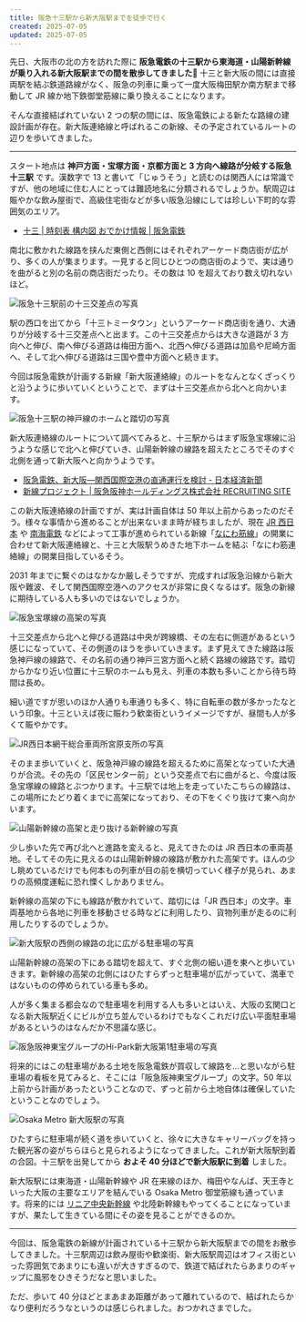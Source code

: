 ```yaml
---
title: 阪急十三駅から新大阪駅までを徒歩で行く
created: 2025-07-05
updated: 2025-07-05
---
```


先日、大阪市の北の方を訪れた際に **阪急電鉄の十三駅から東海道・山陽新幹線が乗り入れる新大阪駅までの間を散歩してきました🚶** 十三と新大阪の間には直接両駅を結ぶ鉄道路線がなく、阪急の列車に乗って一度大阪梅田駅か南方駅まで移動して JR 線か地下鉄御堂筋線に乗り換えることになります。

そんな直接結ばれていない 2 つの駅の間には、阪急電鉄による新たな路線の建設計画が存在。新大阪連絡線と呼ばれるこの新線、その予定されているルートの辺りを歩いてきました。

---

スタート地点は **神戸方面・宝塚方面・京都方面と 3 方向へ線路が分岐する阪急十三駅** です。漢数字で 13 と書いて「じゅうそう」と読むのは関西人には常識ですが、他の地域に住む人にとっては難読地名に分類されるでしょうか。駅周辺は賑やかな飲み屋街で、高級住宅街などが多い阪急沿線にしては珍しい下町的な雰囲気のエリア。

- [十三 | 時刻表 構内図 おでかけ情報 | 阪急電鉄](https://www.hankyu.co.jp/station/juso.html)

南北に敷かれた線路を挟んだ東側と西側にはそれぞれアーケード商店街が広がり、多くの人が集まります。一見すると同じひとつの商店街のようで、実は通りを曲がると別の名前の商店街だったり。その数は 10 を超えており数え切れないほど。

![阪急十三駅前の十三交差点の写真](f8633a85-af89-4593-91a6-efa0ea3ef200)

駅の西口を出てから「十三トミータウン」というアーケード商店街を通り、大通りが分岐する十三交差点へと出ます。この十三交差点からは大きな道路が 3 方向へと伸び、南へ伸びる道路は梅田方面へ、北西へ伸びる道路は加島や尼崎方面へ、そして北へ伸びる道路は三国や豊中方面へと続きます。

今回は阪急電鉄が計画する新線「新大阪連絡線」のルートをなんとなくざっくりと沿うように歩いていくということで、まずは十三交差点から北へと向かいます。

![阪急十三駅の神戸線のホームと踏切の写真](5059f259-9835-4327-5112-56209a474900)

新大阪連絡線のルートについて調べてみると、十三駅からはまず阪急宝塚線に沿うような感じで北へと伸びていき、山陽新幹線の線路を超えたところでそのすぐ北側を通って新大阪へと向かうようです。

- [阪急電鉄、新大阪―関西国際空港の直通運行を検討 - 日本経済新聞](https://www.nikkei.com/article/DGXZQOUF1742J0X10C23A8000000/)
- [新線プロジェクト | 阪急阪神ホールディングス株式会社 RECRUITING SITE](https://www.hankyu-hanshin.co.jp/jinji/project/project5.html)

この新大阪連絡線の計画ですが、実は計画自体は 50 年以上前からあったのだそう。様々な事情から進めることが出来ないまま時が経ちましたが、現在 [JR 西日本](https://www.westjr.co.jp/) や [南海電鉄](https://www.nankai.co.jp/) などによって工事が進められている新線「[なにわ筋線](https://www.westjr.co.jp/railroad/project/project16/)」の開業に合わせて新大阪連絡線と、十三と大阪駅うめきた地下ホームを結ぶ「なにわ筋連絡線」の開業目指しているそう。

2031 年までに繋ぐのはなかなか厳しそうですが、完成すれば阪急沿線から新大阪や難波、そして関西国際空港へのアクセスが非常に良くなるはず。阪急の新線に期待している人も多いのではないでしょうか。

![阪急宝塚線の高架の写真](9cc87241-916d-4217-8610-e73e696ac700)

十三交差点から北へと伸びる道路は中央が跨線橋、その左右に側道があるという感じになっていて、その側道のほうを歩いていきます。まず見えてきた線路は阪急神戸線の線路で、その名前の通り神戸三宮方面へと続く路線の線路です。踏切からかなり近い位置に十三駅のホームも見え、列車の本数も多いことから待ち時間は長め。

細い道ですが思いのほか人通りも車通りも多く、特に自転車の数が多かったなという印象。十三といえば夜に賑わう歓楽街というイメージですが、昼間も人が多くて賑やかです。

![JR西日本網干総合車両所宮原支所の写真](6835d42e-dd83-4537-10a8-c0397ddbfe00)

そのまま歩いていくと、阪急神戸線の線路を超えるために高架となっていた大通りが合流。その先の「区民センター前」という交差点で右に曲がると、今度は阪急宝塚線の線路とぶつかります。十三駅では地上を走っていたこちらの線路は、この場所にたどり着くまでに高架になっており、その下をくぐり抜けて東へ向かいます。

![山陽新幹線の高架と走り抜ける新幹線の写真](0e76086f-e18a-47c5-d2ab-da8af7351500)

少し歩いた先で再び北へと進路を変えると、見えてきたのは JR 西日本の車両基地。そしてその先に見えるのは山陽新幹線の線路が敷かれた高架です。ほんの少し眺めているだけでも何本もの列車が目の前を横切っていく様子が見られ、あまりの高頻度運転に恐れ慄くしかありません。

新幹線の高架の下にも線路が敷かれていて、踏切には「JR 西日本」の文字。車両基地から各地に列車を移動させる時などに利用したり、貨物列車が走るのに利用したりするのでしょうか。

![新大阪駅の西側の線路の北に広がる駐車場の写真](7b408992-02b8-4aaf-bd7a-4608b83af100)

山陽新幹線の高架の下にある踏切を超えて、すぐ北側の細い道を東へと歩いていきます。新幹線の高架の北側にはひたすらずっと駐車場が広がっていて、満車ではないものの停められている車も多め。

人が多く集まる都会なので駐車場を利用する人も多いとはいえ、大阪の玄関口となる新大阪駅近くにビルが立ち並んでいるわけでもなくこれだけ広い平面駐車場があるというのはなんだか不思議な感じ。

![阪急阪神東宝グループのHi-Park新大阪第1駐車場の写真](763c24c4-8a8f-4e59-c288-962c1f556d00)

将来的にはこの駐車場がある土地を阪急電鉄が買収して線路を…と思いながら駐車場の看板を見てみると、そこには「阪急阪神東宝グループ」の文字。50 年以上前から計画があったということなので、ずっと前から土地自体は確保していたということなのでしょう。

![Osaka Metro 新大阪駅の写真](4fd286bb-8e71-409f-9066-4faff46dbb00)

ひたすらに駐車場が続く道を歩いていくと、徐々に大きなキャリーバッグを持った観光客の姿がちらほらと見られるようになってきました。これが新大阪駅到着の合図。十三駅を出発してから **およそ 40 分ほどで新大阪駅に到着** しました。

新大阪駅には東海道・山陽新幹線や JR 在来線のほか、梅田やなんば、天王寺といった大阪の主要なエリアを結んでいる Osaka Metro 御堂筋線も通っています。将来的には [リニア中央新幹線](https://linear-chuo-shinkansen.jr-central.co.jp/) や北陸新幹線もやってくることになっていますが、果たして生きている間にその姿を見ることができるのか。

---

今回は、阪急電鉄の新線が計画されている十三駅から新大阪駅までの間をお散歩してきました。十三駅周辺は飲み屋街や歓楽街、新大阪駅周辺はオフィス街といった雰囲気であまりにも違いが大きすぎるので、鉄道で結ばれたらあまりのギャップに風邪をひきそうだなと思いました。

ただ、歩いて 40 分ほどとまあまあ距離があって離れているので、結ばれたらかなり便利だろうなというのは感じられました。おつかれさまでした。
